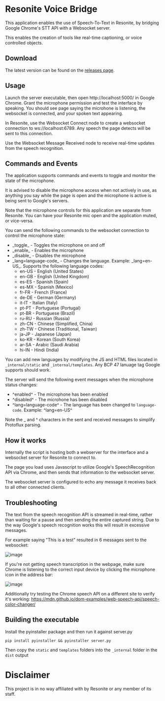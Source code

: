 # Resonite Voice Bridge

This application enables the use of Speech-To-Text in Resonite, by bridging Google Chrome's STT API with a Websocket server.

This enables the creation of tools like real-time captioning, or voice controlled objects.

## Download

The latest version can be found on the [releases page](https://github.com/theneolanders/resonite-voice-bridge/releases).

## Usage

Launch the server executable, then open http://localhost:5000/ in Google Chrome. Grant the microphone permission and test the interface by speaking. You should see page saying the microhone is listening, the websocket is connected, and your spoken text appearing.

In Resonite, use the Websocket Connect node to create a websocket connection to ws://localhost:6789. Any speech the page detects will be sent to this connection.

Use the Websocket Message Received node to receive real-time updates from the speech recognition.

## Commands and Events

The application supports commands and events to toggle and monitor the state of the microphone.

It is advised to disable the microphone access when not actively in use, as anything you say while the page is open and the microphone is active is being sent to Google's servers.

Note that the microphone controls for this application are separate from Resonite. You can have your Resonite mic open and the application muted, or vice-versa.

You can send the following commands to the websocket connection to control the microphone state:

* \_toggle_ - Toggles the microphone on and off
* \_enable_ - Enables the microphone
* \_disable_ - Disables the microphone
* \_lang=language-code_ - Changes the language. Example: \_lang=en-US_. Supports the following language codes:
    * en-US - English (United States)
    * en-GB - English (United Kingdom)
    * es-ES - Spanish (Spain)
    * es-MX - Spanish (Mexico)
    * fr-FR - French (France)
    * de-DE - German (Germany)
    * it-IT - Italian (Italy)
    * pt-PT - Portuguese (Portugal)
    * pt-BR - Portuguese (Brazil)
    * ru-RU - Russian (Russia)
    * zh-CN - Chinese (Simplified, China)
    * zh-TW - Chinese (Traditional, Taiwan)
    * ja-JP - Japanese (Japan)
    * ko-KR - Korean (South Korea)
    * ar-SA - Arabic (Saudi Arabia)
    * hi-IN - Hindi (India)

You can add new languages by modifying the JS and HTML files located in `_internal/static` and `_internal/templates`. Any BCP 47 lanuage tag Google supports should work.

The server will send the following event messages when the microphone status changes:

* ^enabled^ - The microphone has been enabled
* ^disabled^ - The microhone has been disabled
* ^lang=language-code^ - The language has been changed to `language-code`. Example: ^lang=en-US^

Note the _ and ^ characters in the sent and received messages to simplify Protoflux parsing.

## How it works

Internally the script is hosting both a webserver for the interface and a websocket server for Resonite to connect to.

The page you load uses Javascript to utilize Google's SpeechRecognition API via Chrome, and then sends that information to the websocket server.

The websocket server is configured to echo any message it receives back to all other connected clients.

## Troubleshooting

The text from the speech recognition API is streamed in real-time, rather than waiting for a pause and then sending the entire captured string. Due to the way Google's speech recognition works this will result in excessive messages.

For example saying "This is a test" resulted in 6 messages sent to the websocket:

![image](https://github.com/theneolanders/resonite-voice-bridge/assets/3112763/b9a624f5-7987-40a2-a8ac-39531735ced6)

If you're not getting speech transcription in the webpage, make sure Chrome is listening to the correct input device by clicking the microphone icon in the address bar:

![image](https://github.com/theneolanders/resonite-voice-bridge/assets/3112763/25ea18ba-35d9-470a-b68e-68c06fc3983a)

Additionally try testing the Chrome speech API on a different site to verify it's working: https://mdn.github.io/dom-examples/web-speech-api/speech-color-changer/

## Building the executable

Install the pyinstaller package and then run it against server.py

`pip install pyinstaller && pyinstaller server.py`

Then copy the `static` and `templates` folders into the `_internal` folder in the `dist` output

# Disclaimer

This project is in no way affiliated with by Resonite or any member of its staff.
